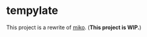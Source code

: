 # tempylate
This project is a rewrite of [miko](https://github.com/tasuren/miko). (**This project is WIP.**)
